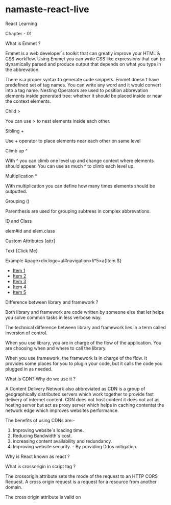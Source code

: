 # namaste-react-live
React Learning


Chapter - 01

What is Emmet ?

Emmet is a web developer`s toolkit that can greatly improve your HTML & CSS workflow. Using Emmet you can write CSS like expressions that can be dynamically parsed and produce output that depends on what you type in the abbrevation. 

There is a proper syntax to generate code snippets. Emmet doesn`t have predefined set of tag names. You can write any word and it would convert into a tag name. Nesting Operators are used to position abbrevation elements inside generated tree: whether it should be placed inside or near the context elements.

Child >

You can use > to nest elements inside each other.

Sibling +

Use + operator to place elements near each other on same level

Climb up ^

With ^ you can  climb one level up and change context where elements should appear. You can use as much ^ to climb each level up.

Multiplication * 

With multiplication you can define how many times elements should be outputted.

Grouping ()

Parenthesis are used for grouping subtrees in complex abbrevations.

ID and Class

elem#id and elem.class

Custom Attributes
[attr]

Text {Click Me}


Example 
#page>div.logo+ul#navigation>li*5>a{Item $}

<div id="page">
    <div class="logo"></div>
    <ul id="navigation">
        <li><a href="">Item 1</a></li>
        <li><a href="">Item 2</a></li>
        <li><a href="">Item 3</a></li>
        <li><a href="">Item 4</a></li>
        <li><a href="">Item 5</a></li>
    </ul>
</div>


Difference between library and framework ?

Both library and framework are code written by someone else that let helps  you solve common tasks in less verbose way.

The technical difference between library and framework lies in a term called inversion of control.

When you use library, you are in charge of the flow of the application. You are choosing when and where to call the library.

When you use framework, the framework is in charge of the flow. It provides some places for you to plugin your code, but it calls the code you plugged in as needed.


What is CDN? Why do we use it ?

A Content Delivery Network also abbreviated as CDN is a group  of geographically distributed servers which work together to provide fast delivery of internet content. CDN does not host content it does not act as hosting server but act as proxy server which helps in caching contentat the network edge which improves websites performance.

The benefits of using CDNs are:-

1. Improving website`s loading time.
2. Reducing Bandwidth`s cost.
3. increasing content availability and redundancy.
4. Improving website security. - By providing Ddos mitigation.


Why is React known as react ?



What is crossorigin in script tag ?

The crossorigin attribute sets the mode of the request to an HTTP CORS Request. A cross origin request is a request for a resource from another domain.

The cross origin attribute is valid on <audio>, <img>, <link>, <script> and <video> elements.

The opposite of cross-origin requests is same-origin requests. This means that a web page can only interact with other documents that are also on the same server.


CORS stands for Cross Origin Resource Sharing which is a mechanism that allows resources on a web page to be requested from another domain outside their domain.

What is difference between React and ReactDom ?

Before V 0.14 there was only React and there was not any ReactDom. The functionality of react-dom was in react only. The reason React and ReactDOM were split into two libraries was due to the arrival of React Native.

The React package holds the react source for components, state , props in react.

The react-dom package as the name  implies is the glue between React and the DOM. Often you will use it for only one thing: mounting your application to the index.html file with ReactDOM.render().


What is difference between react.development.js and react.production.js files via CDN?

The development build is used as the name suggests for development reasons. You have Source Maps, debugging and often times Hot reloading ability in those builds.

The production build on the other hand runs in the production mode which means this is the code running on your client`s machine. There`s also no hot reloading included. 

The production build runs uglify and builds your source files into one or multiple minimized (compressed) files. 

This makes rendering of file on end user`s browser very quick and performance enhancing.

What is async and defer ?

When a web page is loaded it mainly consists of html parsing and scripts loading. 

There are three scenarios in  which we can use script tags . We can use them without any attribute or with async attribute or with defer attribute. 

Without using any attribute. 

HTML parsing is done and then when javascript files are loaded and executed during this time HTML parsing is paused and when script loading and execution is done then html parsing continues.

With using async attribute.

When we use async attribute the script loading is done asynchronously with html parsing and then whe n script is executed then parsing is paused and continues after script is executed.

With using Defer attribute.

When we use defer attribute script loading is done asynchronously along with html parsing and when html parsing is complete than script execution takes place.